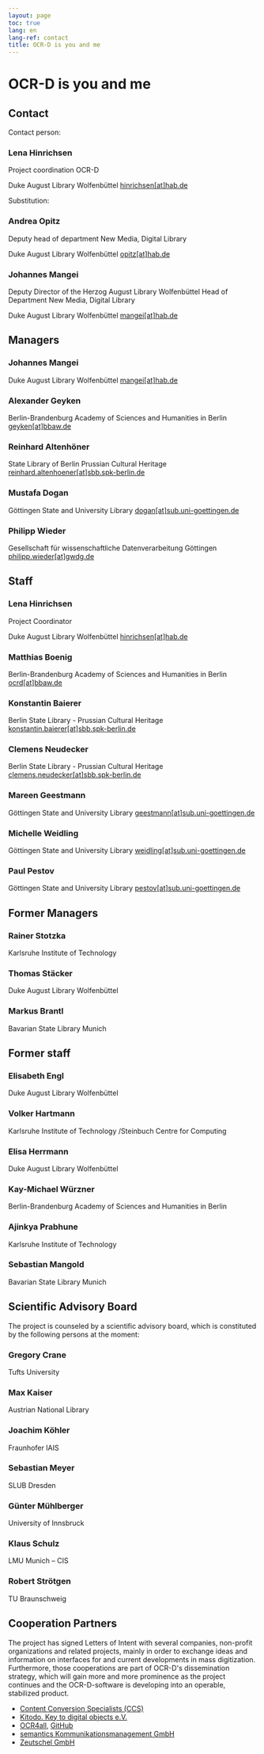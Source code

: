 ```yaml
---
layout: page
toc: true
lang: en
lang-ref: contact
title: OCR-D is you and me
---
```


# OCR-D is you and me

## Contact

Contact person:

### Lena Hinrichsen
Project coordination OCR-D

Duke August Library Wolfenbüttel
[hinrichsen[at]hab.de](mailto:hinrichsen@hab.de)


Substitution:

### Andrea Opitz
Deputy head of department
New Media, Digital Library

Duke August Library Wolfenbüttel
[opitz[at]hab.de](mailto:opitz@hab.de?subject=Anfrage%20via%20OCR-D.de)

### Johannes Mangei
Deputy Director of the Herzog August Library Wolfenbüttel
Head of Department New Media, Digital Library

Duke August Library Wolfenbüttel
[mangei[at]hab.de](mailto:mangei@hab.de?subject=Anfrage%20via%20OCR-D.de)

## Managers

### Johannes Mangei
Duke August Library Wolfenbüttel
[mangei[at]hab.de](mailto:mangei@hab.de)

### Alexander Geyken
Berlin-Brandenburg Academy of Sciences and Humanities in Berlin
[geyken[at]bbaw.de](mailto:geyken@bbaw.de)

### Reinhard Altenhöner
State Library of Berlin Prussian Cultural Heritage
[reinhard.altenhoener[at]sbb.spk-berlin.de](mailto:Reinhard.Altenhoener@sbb.spk-berlin.de)

### Mustafa Dogan
Göttingen State and University Library
[dogan[at]sub.uni-goettingen.de](mailto:dogan[at]sub.uni-goettingen.de)

### Philipp Wieder
Gesellschaft für wissenschaftliche Datenverarbeitung Göttingen
[philipp.wieder[at]gwdg.de](mailto:philipp.wieder@gwdg.de)


## Staff

### Lena Hinrichsen
Project Coordinator

Duke August Library Wolfenbüttel
[hinrichsen[at]hab.de](mailto:hinrichsen@hab.de?subject=Anfrage%20%C3%BCber%20OCR-D.de)

### Matthias Boenig
Berlin-Brandenburg Academy of Sciences and Humanities in Berlin
[ocrd[at]bbaw.de](mailto:ocrd@bbaw.de)

### Konstantin Baierer
Berlin State Library - Prussian Cultural Heritage
[konstantin.baierer[at]sbb.spk-berlin.de](mailto:Konstantin.Baierer@sbb.spk-berlin.de)

### Clemens Neudecker
Berlin State Library - Prussian Cultural Heritage 
[clemens.neudecker[at]sbb.spk-berlin.de](mailto:clemens.neudecker@sbb.spk-berlin.de)

### Mareen Geestmann
Göttingen State and University Library
[geestmann[at]sub.uni-goettingen.de](mailto:geestmann[at]sub.uni-goettingen.de)

### Michelle Weidling
Göttingen State and University Library
[weidling[at]sub.uni-goettingen.de](mailto:weidling[at]sub.uni-goettingen.de)

### Paul Pestov
Göttingen State and University Library
[pestov[at]sub.uni-goettingen.de](mailto:pestov[at]sub.uni-goettingen.de)

## Former Managers

### Rainer Stotzka
Karlsruhe Institute of Technology

### Thomas Stäcker
Duke August Library Wolfenbüttel

### Markus Brantl
Bavarian State Library Munich

## Former staff

### Elisabeth Engl
Duke August Library Wolfenbüttel

### Volker Hartmann
Karlsruhe Institute of Technology /Steinbuch Centre for Computing

### Elisa Herrmann
Duke August Library Wolfenbüttel

### Kay-Michael Würzner
Berlin-Brandenburg Academy of Sciences and Humanities in Berlin

### Ajinkya Prabhune
Karlsruhe Institute of Technology

### Sebastian Mangold
Bavarian State Library Munich

## Scientific Advisory Board

The project is counseled by a scientific advisory board, which is constituted by the following persons at the moment:

### Gregory Crane

Tufts University

### Max Kaiser

Austrian National Library

### Joachim Köhler

Fraunhofer IAIS

### Sebastian Meyer

SLUB Dresden

### Günter Mühlberger

University of Innsbruck

### Klaus Schulz

LMU Munich – CIS

### Robert Strötgen

TU Braunschweig

## Cooperation Partners

The project has signed Letters of Intent with several companies, non-profit organizations and related projects,
mainly in order to exchange ideas and information on interfaces for and current developments in mass digitization.
Furthermore, those cooperations are part of OCR-D's dissemination strategy, which will gain more and more prominence
as the project continues and the OCR-D-software is developing into an operable, stabilized product.

* [Content Conversion Specialists (CCS)](https://content-conversion.com/) 
* [Kitodo. Key to digital objects e.V.](https://www.kitodo.org/en/)
* [OCR4all](http://ocr4all.de/), [GitHub](https://github.com/OCR4all)
* [semantics Kommunikationsmanagement GmbH](https://www.semantics.de/)
* [Zeutschel GmbH](https://www.zeutschel.de/en/)
